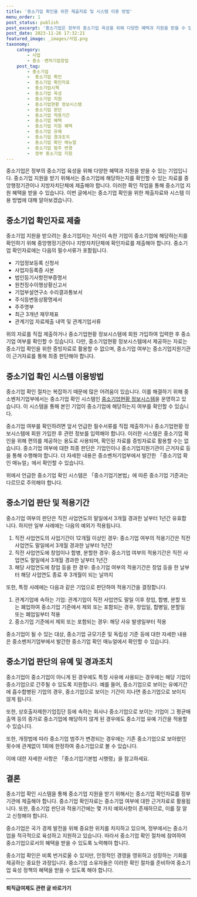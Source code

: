 ```yaml
---
title: '중소기업 확인을 위한 제출자료 및 시스템 이용 방법'
menu_order: 1
post_status: publish
post_excerpt: '중소기업은 정부의 중소기업 육성을 위해 다양한 혜택과 지원을 받을 수 있는 기업입니다. 중소기업 지원을 받기 위해서는 중소기업에 해당하는지를 확인할 수 있는 자료를 중앙행정기관이나 지방자치단체에 제출해야 합니다. 이러한 확인 작업을 통해 중소기업 지원 혜택을 받을 수 있습니다. 이번 글에서는 중소기업 확인을 위한 제출자료와 시스템 이용 방법에 대해 알아보겠습니다.'
post_date: 2023-11-26 17:32:21
featured_image: _images/사업.png
taxonomy:
    category:
        - 사업
        - 중소ㆍ벤처기업창업
    post_tag:
        - 중소기업
        -  중소기업 확인
        -  중소기업 확인자료
        -  중소기업시책
        -  중소기업 육성
        -  중소기업 지원
        -  중소기업현황 정보시스템
        -  중소기업 판단
        -  중소기업 적용기간
        -  중소기업 혜택
        -  중소기업 지원 혜택
        -  중소기업 유예
        -  중소기업 경과조치
        -  중소기업 확인 매뉴얼
        -  중소기업 범주 변경
        -  정부 중소기업 지원
---
```



중소기업은 정부의 중소기업 육성을 위해 다양한 혜택과 지원을 받을 수 있는 기업입니다. 중소기업 지원을 받기 위해서는 중소기업에 해당하는지를 확인할 수 있는 자료를 중앙행정기관이나 지방자치단체에 제출해야 합니다. 이러한 확인 작업을 통해 중소기업 지원 혜택을 받을 수 있습니다. 이번 글에서는 중소기업 확인을 위한 제출자료와 시스템 이용 방법에 대해 알아보겠습니다.

## 중소기업 확인자료 제출
중소기업 지원을 받으려는 중소기업자는 자신이 속한 기업이 중소기업에 해당하는지를 확인하기 위해 중앙행정기관이나 지방자치단체에 확인자료를 제출해야 합니다. 중소기업 확인자료에는 다음의 필수서류가 포함됩니다.

- 기업정보등록 신청서
- 사업자등록증 사본
- 법인등기사항전부증명서
- 원천징수이행상황신고서
- 기업부설연구소 수리결과통보서
- 주식등변동상황명세서
- 주주명부
- 최근 3개년 재무제표
- 관계기업 자료제출 내역 및 관계기업서류

위의 자료를 직접 제출하거나 중소기업현황 정보시스템에 회원 가입하여 입력한 후 중소기업 여부를 확인할 수 있습니다. 다만, 중소기업현황 정보시스템에서 제공하는 자료는 중소기업 확인을 위한 증빙자료로 활용할 수 없으며, 중소기업 여부는 중소기업지원기관이 근거자료를 통해 최종 판단해야 합니다.

## 중소기업 확인 시스템 이용방법
중소기업 확인 절차는 복잡하기 때문에 많은 어려움이 있습니다. 이를 해결하기 위해 중소벤처기업부에서는 중소기업 확인 시스템인 [중소기업현황 정보시스템](https://sminfo.mss.go.kr/)을 운영하고 있습니다. 이 시스템을 통해 본인 기업이 중소기업에 해당하는지 여부를 확인할 수 있습니다.

중소기업 여부를 확인하려면 앞서 언급한 필수서류를 직접 제출하거나 중소기업현황 정보시스템에 회원 가입한 후 관련 정보를 입력해야 합니다. 이러한 시스템은 중소기업 확인을 위해 편의를 제공하는 용도로 사용되며, 확인된 자료를 증빙자료로 활용할 수는 없습니다. 중소기업 여부에 대한 최종 판단은 기업인이나 중소기업지원기관이 근거자료 등을 통해 수행해야 합니다. 더 자세한 내용은 중소벤처기업부에서 발간한 「중소기업 확인 매뉴얼」에서 확인할 수 있습니다.

위에서 언급한 중소기업 확인 시스템은 「중소기업기본법」에 따른 중소기업 기준과는 다르므로 주의해야 합니다.

## 중소기업 판단 및 적용기간
중소기업 여부의 판단은 직전 사업연도의 말일에서 3개월 경과한 날부터 1년간 유효합니다. 하지만 일부 사례에는 다음의 예외가 적용됩니다.

1. 직전 사업연도의 사업기간이 12개월 이상인 경우: 중소기업 여부의 적용기간은 직전 사업연도 말일에서 3개월 경과한 날부터 1년간
2. 직전 사업연도에 창업이나 합병, 분할한 경우: 중소기업 여부의 적용기간은 직전 사업연도 말일에서 3개월 경과한 날부터 1년간
3. 해당 사업연도에 창업 등을 한 경우: 중소기업 여부의 적용기간은 창업 등을 한 날부터 해당 사업연도 종료 후 3개월이 되는 날까지

또한, 특정 사례에는 다음과 같은 기업으로 판단하여 적용기간을 결정합니다.

1. 관계기업에 속하는 기업: 관계기업이 직전 사업연도 말일 이후 창업, 합병, 분할 또는 폐업하여 중소기업 기준에서 제외 또는 포함되는 경우, 창업일, 합병일, 분할일 또는 폐업일부터 적용
2. 중소기업 기준에서 제외 또는 포함되는 경우: 해당 사유 발생일부터 적용

중소기업이 될 수 있는 대상, 중소기업 규모기준 및 독립성 기준 등에 대한 자세한 내용은 중소벤처기업부에서 발간한 중소기업 확인 매뉴얼에서 확인할 수 있습니다.

## 중소기업 판단의 유예 및 경과조치
중소기업이 중소기업이 아니게 된 경우에도 특정 사유에 사용되는 경우에는 해당 기업이 중소기업으로 간주될 수 있도록 지원합니다. 예를 들어, 중소기업으로 보이는 유예기간에 흡수합병된 기업의 경우, 중소기업으로 보이는 기간이 지나면 중소기업으로 보이지 않게 됩니다.

또한, 상호출자제한기업집단 등에 속하는 회사나 중소기업으로 보이는 기업이 그 평균매출액 등의 증가로 중소기업에 해당하지 않게 된 경우에도 중소기업 유예 기간을 적용할 수 있습니다.

또한, 개정법에 따라 중소기업 범주가 변경되는 경우에는 기존 중소기업으로 보아왔던 횟수에 관계없이 1회에 한정하여 중소기업으로 볼 수 있습니다.

이에 대한 자세한 사항은 「중소기업기본법 시행령」을 참고하세요.

## 결론
중소기업 확인 시스템을 통해 중소기업 지원을 받기 위해서는 중소기업 확인자료를 정부기관에 제출해야 합니다. 중소기업 확인자료는 중소기업 여부에 대한 근거자료로 활용됩니다. 또한, 중소기업 판단과 적용기간에는 몇 가지 예외사항이 존재하므로, 이를 잘 알고 신청해야 합니다.

중소기업은 국가 경제 발전을 위해 중요한 위치를 차지하고 있으며, 정부에서는 중소기업을 적극적으로 육성하고 지원하고 있습니다. 따라서 중소기업 확인 절차에 참여하여 중소기업으로서의 혜택을 받을 수 있도록 노력해야 합니다.

중소기업 확인은 비록 번거로울 수 있지만, 안정적인 경영을 영위하고 성장하는 기회를 제공하는 중요한 과정입니다. 중소기업 소유자들은 이러한 확인 절차를 준비하여 중소기업 육성 정책의 혜택을 받을 수 있도록 해야 합니다.


<!-- wp:separator -->
<hr class="wp-block-separator has-alpha-channel-opacity"/>
<!-- /wp:separator -->

<!-- wp:group {"backgroundColor":"base","layout":{"type":"constrained"}} -->
<div class="wp-block-group has-base-background-color has-background"><!-- wp:paragraph {"align":"center","fontSize":"medium"} -->
<p class="has-text-align-center has-large-font-size"><strong>퇴직급여제도 관련 글 바로가기</strong></p>
<!-- /wp:paragraph -->


<!-- wp:latest-posts
{"categories":[{"id":12695,"count":19,"description":"","link":"https://uknowlaw.com/category/%ed%87%b4%ec%a7%81%ea%b8%89%ec%97%ac%ec%a0%9c%eb%8f%84/","name":"퇴직급여제도","slug":"퇴직급여제도","taxonomy":"category","parent":0,"meta":[],"_links":{"self":[{"href":"https://uknowlaw.com/wp-json/wp/v2/categories/12695"}],"collection":[{"href":"https://uknowlaw.com/wp-json/wp/v2/categories"}],"about":[{"href":"https://uknowlaw.com/wp-json/wp/v2/taxonomies/category"}],"wp:post_type":[{"href":"https://uknowlaw.com/wp-json/wp/v2/posts?categories=12695"}],"curies":[{"name":"wp","href":"https://api.w.org/{rel}","templated":true}]}}],"postsToShow":100,"excerptLength":28,"postLayout":"grid","columns":2,"featuredImageAlign":"left","featuredImageSizeSlug":"large","fontSize":"small"} /--></div>
<!-- /wp:group -->